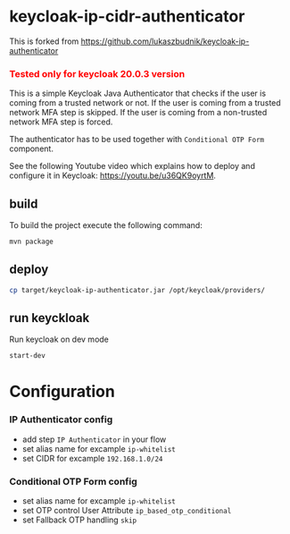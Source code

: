 # keycloak-ip-cidr-authenticator

This is forked from  https://github.com/lukaszbudnik/keycloak-ip-authenticator

### <span style="color:red"> Tested only for keycloak 20.0.3 version </span>

This is a simple Keycloak Java Authenticator that checks if the user is coming from a trusted network or not. If the
user is coming from a trusted network MFA step is skipped. If the user is coming from a non-trusted network MFA step is
forced.

The authenticator has to be used together with `Conditional OTP Form` component.

See the following Youtube video which explains how to deploy and configure it in Keycloak: https://youtu.be/u36QK9oyrtM.

## build

To build the project execute the following command:

```bash
mvn package
```

## deploy

```bash
cp target/keycloak-ip-authenticator.jar /opt/keycloak/providers/
```

## run keyckloak 

Run keycloak on dev mode

```bash
start-dev
```

# Configuration

### IP Authenticator config

* add step `IP Authenticator` in your flow
* set alias name for excample `ip-whitelist`
* set CIDR for excample `192.168.1.0/24`

### Conditional OTP Form config
* set alias name for excample `ip-whitelist`
* set OTP control User Attribute `ip_based_otp_conditional`
* set Fallback OTP handling  `skip`
